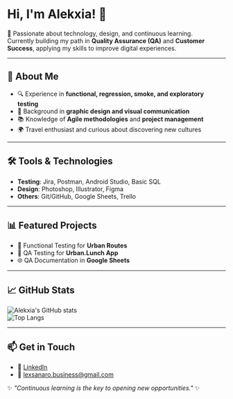 # Hi, I'm Alekxia! 👋

🌟 Passionate about technology, design, and continuous learning.  
Currently building my path in **Quality Assurance (QA)** and **Customer Success**, applying my skills to improve digital experiences.

---

## 🚀 About Me
- 🔍 Experience in **functional, regression, smoke, and exploratory testing**  
- 🎨 Background in **graphic design and visual communication**  
- 📚 Knowledge of **Agile methodologies** and **project management**  
- 🌍 Travel enthusiast and curious about discovering new cultures  

---

## 🛠️ Tools & Technologies
- **Testing**: Jira, Postman, Android Studio, Basic SQL  
- **Design**: Photoshop, Illustrator, Figma  
- **Others**: Git/GitHub, Google Sheets, Trello  

---
## 📊 Featured Projects
- 🧪 Functional Testing for **Urban Routes**  
- 📱 QA Testing for **Urban.Lunch App**  
- 🌐 QA Documentation in **Google Sheets**

---

## 📈 GitHub Stats
![Alekxia's GitHub stats](https://github-readme-stats.vercel.app/api?username=lekxsanaro20&show_icons=true&theme=tokyonight)  
![Top Langs](https://github-readme-stats.vercel.app/api/top-langs/?username=lekxsanaro20&layout=compact&theme=tokyonight)

---

## 📫 Get in Touch
- 💼 [LinkedIn](https://www.linkedin.com/in/ale...)  
- 📧 lexsanaro.business@gmail.com

✨ *"Continuous learning is the key to opening new opportunities."* ✨
